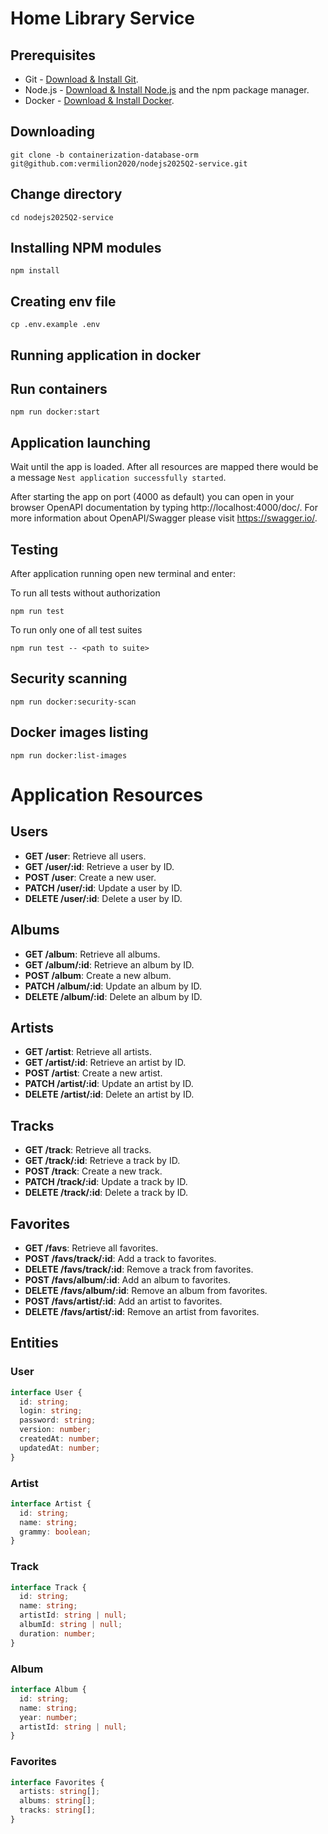 # Home Library Service

## Prerequisites

- Git - [Download & Install Git](https://git-scm.com/downloads).
- Node.js - [Download & Install Node.js](https://nodejs.org/en/download/) and the npm package manager.
- Docker - [Download & Install Docker](https://www.docker.com/products/docker-desktop/).

## Downloading

```
git clone -b containerization-database-orm git@github.com:vermilion2020/nodejs2025Q2-service.git
```

## Change directory

```
cd nodejs2025Q2-service
```

## Installing NPM modules

```
npm install
```

## Creating env file

```
cp .env.example .env
```

## Running application in docker

## Run containers

```
npm run docker:start
```

## Application launching

Wait until the app is loaded. After all resources are mapped there would be a message `Nest application successfully started`.

After starting the app on port (4000 as default) you can open
in your browser OpenAPI documentation by typing http://localhost:4000/doc/.
For more information about OpenAPI/Swagger please visit https://swagger.io/.

## Testing

After application running open new terminal and enter:

To run all tests without authorization

```
npm run test
```

To run only one of all test suites

```
npm run test -- <path to suite>
```

## Security scanning

```
npm run docker:security-scan
```

## Docker images listing

```
npm run docker:list-images
```

# Application Resources

## Users

- **GET /user**: Retrieve all users.
- **GET /user/:id**: Retrieve a user by ID.
- **POST /user**: Create a new user.
- **PATCH /user/:id**: Update a user by ID.
- **DELETE /user/:id**: Delete a user by ID.

## Albums

- **GET /album**: Retrieve all albums.
- **GET /album/:id**: Retrieve an album by ID.
- **POST /album**: Create a new album.
- **PATCH /album/:id**: Update an album by ID.
- **DELETE /album/:id**: Delete an album by ID.

## Artists

- **GET /artist**: Retrieve all artists.
- **GET /artist/:id**: Retrieve an artist by ID.
- **POST /artist**: Create a new artist.
- **PATCH /artist/:id**: Update an artist by ID.
- **DELETE /artist/:id**: Delete an artist by ID.

## Tracks

- **GET /track**: Retrieve all tracks.
- **GET /track/:id**: Retrieve a track by ID.
- **POST /track**: Create a new track.
- **PATCH /track/:id**: Update a track by ID.
- **DELETE /track/:id**: Delete a track by ID.

## Favorites

- **GET /favs**: Retrieve all favorites.
- **POST /favs/track/:id**: Add a track to favorites.
- **DELETE /favs/track/:id**: Remove a track from favorites.
- **POST /favs/album/:id**: Add an album to favorites.
- **DELETE /favs/album/:id**: Remove an album from favorites.
- **POST /favs/artist/:id**: Add an artist to favorites.
- **DELETE /favs/artist/:id**: Remove an artist from favorites.

## Entities

### User

```typescript
interface User {
  id: string;
  login: string;
  password: string;
  version: number;
  createdAt: number;
  updatedAt: number;
}
```

### Artist

```typescript
interface Artist {
  id: string;
  name: string;
  grammy: boolean;
}
```

### Track

```typescript
interface Track {
  id: string;
  name: string;
  artistId: string | null;
  albumId: string | null;
  duration: number;
}
```

### Album

```typescript
interface Album {
  id: string;
  name: string;
  year: number;
  artistId: string | null;
}
```

### Favorites

```typescript
interface Favorites {
  artists: string[];
  albums: string[];
  tracks: string[];
}
```
